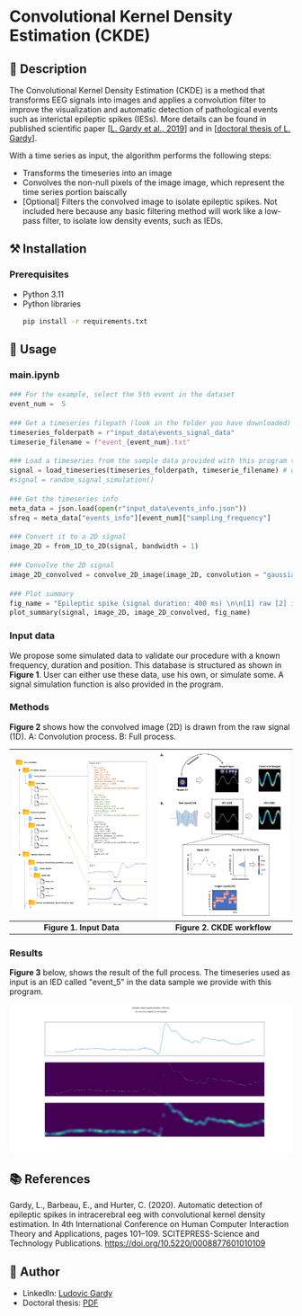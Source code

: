 # Convolutional Kernel Density Estimation (CKDE)

## 📄 Description
The Convolutional Kernel Density Estimation (CKDE) is a method that transforms EEG signals into images and applies a convolution filter to improve the visualization and automatic detection of pathological events such as interictal epileptic spikes (IESs). More details can be found in published scientific paper [[L. Gardy et al., 2019](https://doi.org/10.5220/0008877601010109)] and in [[doctoral thesis of L. Gardy](http://thesesups.ups-tlse.fr/5164/1/2021TOU30190.pdf)].

With a time series as input, the algorithm performs the following steps:
- Transforms the timeseries into an image
- Convolves the non-null pixels of the image image, which represent the time series portion baiscally
- [Optional] Filters the convolved image to isolate epileptic spikes. Not included here because any basic filtering method will work like a low-pass filter, to isolate low density events, such as IEDs.



## ⚒️ Installation

### Prerequisites
- Python 3.11
- Python libraries
    ```sh
    pip install -r requirements.txt
    ```

## 📝 Usage

### main.ipynb

```python
### For the example, select the 5th event in the dataset
event_num =  5 

### Get a timeseries filepath (look in the folder you have downloaded)
timeseries_folderpath = r"input_data\events_signal_data"
timeserie_filename = f"event_{event_num}.txt"

### Load a timeseries from the sample data provided with this program (1D)
signal = load_timeseries(timeseries_folderpath, timeserie_filename) # or,
#signal = random_signal_simulation()

### Get the timeseries info
meta_data = json.load(open(r"input_data\events_info.json"))
sfreq = meta_data["events_info"][event_num]["sampling_frequency"]

### Convert it to a 2D signal
image_2D = from_1D_to_2D(signal, bandwidth = 1)

### Convolve the 2D signal
image_2D_convolved = convolve_2D_image(image_2D, convolution = "gaussian custom")

### Plot summary
fig_name = "Epileptic spike (signal duration: 400 ms) \n\n[1] raw [2] imaged [3] convoluted"
plot_summary(signal, image_2D, image_2D_convolved, fig_name)
```

### Input data
We propose some simulated data to validate our procedure with a known frequency, duration and position. This database is structured as shown in **Figure 1**. User can either use these data, use his own, or simulate some. A signal simulation function is also provided in the program.

<!-- ![](images/image1.jpg) -->

### Methods
**Figure 2** shows how the convolved image (2D) is drawn from the raw signal (1D). A: Convolution process. B: Full process.

| ![Image1](images/image1.jpg) | ![Image2](images/image2.png) |
|:---------------------:|:---------------------:|
|**Figure 1. Input Data**|**Figure 2. CKDE workflow**|

<!-- ![](images/image2.png) -->

### Results
**Figure 3** below, shows the result of the full process. The timeseries used as input is an IED called "event_5" in the data sample we provide with this program.

![](images/image3.png)

## 📚 References
Gardy, L., Barbeau, E., and Hurter, C. (2020). Automatic detection of epileptic spikes in intracerebral eeg with convolutional kernel density estimation. In 4th International Conference on Human Computer Interaction Theory and Applications, pages 101–109. SCITEPRESS-Science and Technology Publications. https://doi.org/10.5220/0008877601010109

## 👤 Author
- LinkedIn: [Ludovic Gardy](https://www.linkedin.com/in/ludovic-gardy/)
- Doctoral thesis: [PDF](http://thesesups.ups-tlse.fr/5164/1/2021TOU30190.pdf)